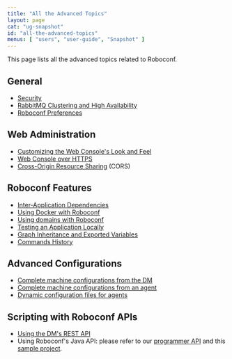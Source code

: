 ```yaml
---
title: "All the Advanced Topics"
layout: page
cat: "ug-snapshot"
id: "all-the-advanced-topics"
menus: [ "users", "user-guide", "Snapshot" ]
---
```


This page lists all the advanced topics related to Roboconf.


## General

* [Security](security.html)
* [RabbitMQ Clustering and High Availability](clustered-rabbitmq.html)
* [Roboconf Preferences](roboconf-preferences.html)


## Web Administration

* [Customizing the Web Console's Look and Feel](customizing-the-web-administration-look-n-feel.html)
* [Web Console over HTTPS](security-and-https-console.html)
* [Cross-Origin Resource Sharing](security-and-cors.html) (CORS)


## Roboconf Features

* [Inter-Application Dependencies](inter-application-dependencies.html)
* [Using Docker with Roboconf](using-docker-with-roboconf.html)
* [Using domains with Roboconf](roboconf-domains.html)
* [Testing an Application Locally](testing-an-application-locally.html)
* [Graph Inheritance and Exported Variables](inheritance-and-variables.html)
* [Commands History](commands-history.html)


## Advanced Configurations

* [Complete machine configurations from the DM](complete-machine-configurations-from-the-dm.html)
* [Complete machine configurations from an agent](complete-machine-configurations-from-an-agent.html)
* [Dynamic configuration files for agents](dynamic-configuration-files-for-agents.html)


## Scripting with Roboconf APIs

* [Using the DM's REST API](/en/developer-guide/rest-api.html)
* Using Roboconf's Java API: please refer to our [programmer API](/en/developer-guide/programmers-api.html)
and this [sample project](https://github.com/vincent-zurczak/roboconf-debug-sample).

